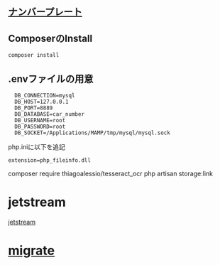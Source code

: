 ## [ナンバープレート](https://www.airia.or.jp/info/number/01.html)

## ComposerのInstall

``` composer install ```

## .envファイルの用意

``` 
  DB_CONNECTION=mysql
  DB_HOST=127.0.0.1
  DB_PORT=8889
  DB_DATABASE=car_number
  DB_USERNAME=root
  DB_PASSWORD=root
  DB_SOCKET=/Applications/MAMP/tmp/mysql/mysql.sock
```

php.iniに以下を追記
```
extension=php_fileinfo.dll
```

composer require thiagoalessio/tesseract_ocr
php artisan storage:link

# jetstream

[jetstream](https://qiita.com/manbolila/items/498aae00f3574c72f031)

# [migrate](https://qiita.com/manbolila/items/c19735438affefbfbe69)